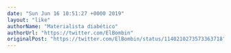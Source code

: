 ```yaml
---
date: "Sun Jun 16 10:51:27 +0000 2019"
layout: "like"
authorName: "Materialista diabético"
authorUrl: "https://twitter.com/ElBombin"
originalPost: "https://twitter.com/ElBombin/status/1140210273573363718"
---
```

